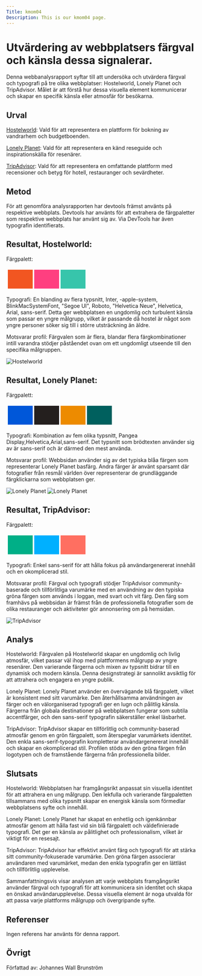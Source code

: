 ```yaml
---
Title: kmom04
Description: This is our kmom04 page.
---
```


Utvärdering av webbplatsers färgval och känsla dessa signalerar.
==========================
Denna webbanalysrapport syftar till att undersöka och utvärdera färgval och typografi på tre olika webbplatser: Hostelworld, Lonely Planet och TripAdvisor. Målet är att förstå hur dessa visuella element kommunicerar och skapar en specifik känsla eller atmosfär för besökarna.

Urval
-----------------------
[Hostelworld](https://www.hostelworld.com):
Vald för att representera en plattform för bokning av vandrarhem och budgetboenden.

[Lonely Planet](https://www.lonelyplanet.com):
Vald för att representera en känd reseguide och inspirationskälla för resenärer.

[TripAdvisor](https://www.tripadvisor.com):
Vald för att representera en omfattande plattform med recensioner och betyg för hotell, restauranger och sevärdheter.

Metod
-----------------------
För att genomföra analysrapporten har devtools främst använts på respektive webbplats. Devtools har använts för att extrahera de färgpaletter som respektive webbplats har använt sig av. Via DevTools har även typografin identifierats.

Resultat, Hostelworld:
-----------------------

Färgpalett:

<table style="border-spacing: 4px; border-collapse: separate">
  <tr>
	<td style="height: 50px; width: 50px; background-color: #f25621"></td>
	<td style="height: 50px; width: 50px; background-color: #FF3F80"></td>
	<td style="height: 50px; width: 50px; background-color: #37C5AB"></td>
  </tr>
</table>

Typografi: En blanding av flera typsnitt, Inter, -apple-system, BlinkMacSystemFont, "Segoe UI", Roboto, "Helvetica Neue", Helvetica, Arial, sans-serif. Detta ger webbplatsen en ungdomlig och turbulent känsla som passar en yngre målgrupp, vilket är passande då hostel är något som yngre personer söker sig till i större utsträckning än äldre.

Motsvarar profil: Färgvalen som är flera, blandar flera färgkombinationer intill varandra stödjer påståendet ovan om ett ungdomligt utseende till den specifika målgruppen.

![Hostelworld](%assets_url%/img/hostelworld.png)


Resultat, Lonely Planet:
-----------------------
Färgpalett:

<table style="border-spacing: 4px; border-collapse: separate">
  <tr>
  	<td style="height: 50px; width: 50px; background-color: rgb(0 87 217)"></td>
	<td style="height: 50px; width: 50px; background-color: #241F1E"></td>
	<td style="height: 50px; width: 50px; background-color: #ED8B00"></td>
	<td style="height: 50px; width: 50px; background-color: #00605E"></td>
  </tr>
</table>

Typografi: Kombination av fem olika typsnitt, Pangea Display,Helvetica,Arial,sans-serif. Det typsnitt som brödtexten använder sig av är sans-serif och är därmed den mest använda.

Motsvarar profil: Webbsidan använder sig av det typiska blåa färgen som representerar Lonely Planet basfärg. Andra färger är använt sparsamt där fotografier från resmål världen över representerar de grundläggande färgklickarna som webbplatsen ger.

![Lonely Planet](%assets_url%/img/lonelyplanet.png)
![Lonely Planet](%assets_url%/img/lonelyplanet2.png)


Resultat, TripAdvisor:
-----------------------
Färgpalett:

<table style="border-spacing: 4px; border-collapse: separate">
  <tr>
	<td style="height: 50px; width: 50px; background-color: #00AF87"></td>
	<td style="height: 50px; width: 50px; background-color: #00B0FF"></td>
	<td style="height: 50px; width: 50px; background-color: #FF6F61"></td>
  </tr>
</table>

Typografi: Enkel sans-serif för att hålla fokus på användargenererat innehåll och en okomplicerad stil.

Motsvarar profil: Färgval och typografi stödjer TripAdvisor community-baserade och tillförlitliga varumärke med en användning av den typiska gröna färgen som används i loggan, med svart och vit färg. Den färg som framhävs på webbsidan är främst från de professionella fotografier som de olika restauranger och aktiviteter gör annonsering om på hemsidan. 

![TripAdvisor](%assets_url%/img/tripadvisor.png)

Analys
-----------------------

Hostelworld:
Färgvalen på Hostelworld skapar en ungdomlig och livlig atmosfär, vilket passar väl ihop med plattformens målgrupp av yngre resenärer. Den varierande färgerna och mixen av typsnitt bidrar till en dynamisk och modern känsla. Denna designstrategi är sannolikt avsiktlig för att attrahera och engagera en yngre publik.

Lonely Planet:
Lonely Planet använder en övervägande blå färgpalett, vilket är konsistent med sitt varumärke. Den återhållsamma användningen av färger och en välorganiserad typografi ger en lugn och pålitlig känsla. Färgerna från globala destinationer på webbplatsen fungerar som subtila accentfärger, och den sans-serif typografin säkerställer enkel läsbarhet.

TripAdvisor:
TripAdvisor skapar en tillförlitlig och community-baserad atmosfär genom en grön färgpalett, som återspeglar varumärkets identitet. Den enkla sans-serif-typografin kompletterar användargenererat innehåll och skapar en okomplicerad stil. Profilen stöds av den gröna färgen från logotypen och de framstående färgerna från professionella bilder.

Slutsats
-----------------------

Hostelworld:
Webbplatsen har framgångsrikt anpassat sin visuella identitet för att attrahera en ung målgrupp. Den lekfulla och varierande färgpaletten tillsammans med olika typsnitt skapar en energisk känsla som förmedlar webbplatsens syfte och innehåll.

Lonely Planet:
Lonely Planet har skapat en enhetlig och igenkännbar atmosfär genom att hålla fast vid sin blå färgpalett och väldefinierade typografi. Det ger en känsla av pålitlighet och professionalism, vilket är viktigt för en resesajt.

TripAdvisor:
TripAdvisor har effektivt använt färg och typografi för att stärka sitt community-fokuserade varumärke. Den gröna färgen associerar användaren med varumärket, medan den enkla typografin ger en lättläst och tillförlitlig upplevelse.

Sammanfattningsvis visar analysen att varje webbplats framgångsrikt använder färgval och typografi för att kommunicera sin identitet och skapa en önskad användarupplevelse. Dessa visuella element är noga utvalda för att passa varje plattforms målgrupp och övergripande syfte.

Referenser
-----------------------
Ingen referens har använts för denna rapport.

Övrigt
-----------------------
Författad av: Johannes Wall Brunström